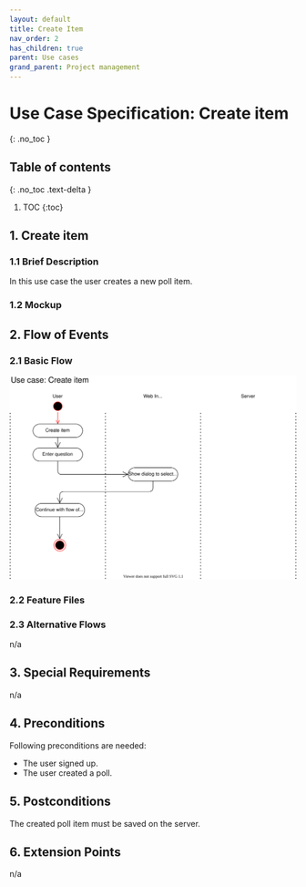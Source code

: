 ```yaml
---
layout: default
title: Create Item
nav_order: 2
has_children: true
parent: Use cases
grand_parent: Project management
---
```

# Use Case Specification: Create item
{: .no_toc }

## Table of contents
{: .no_toc .text-delta }

1. TOC
{:toc}

## 1. Create item
### 1.1 Brief Description
In this use case the user creates a new poll item.
### 1.2 Mockup


## 2. Flow of Events
### 2.1 Basic Flow
![Activity diagram](../../media/use-cases/create-item/activity-diagram.svg)

### 2.2 Feature Files


### 2.3 Alternative Flows
n/a
## 3. Special Requirements
n/a
## 4. Preconditions
Following preconditions are needed:
- The user signed up.
- The user created a poll.
## 5. Postconditions
The created poll item must be saved on the server.
## 6. Extension Points
n/a